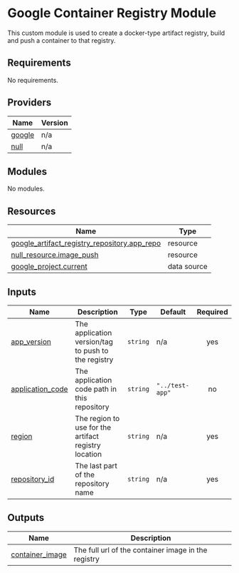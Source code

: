 <!-- BEGIN_TF_DOCS -->
# Google Container Registry Module
This custom module is used to create a docker-type artifact registry, build and push a container to that registry.

## Requirements

No requirements.

## Providers

| Name | Version |
|------|---------|
| <a name="provider_google"></a> [google](#provider\_google) | n/a |
| <a name="provider_null"></a> [null](#provider\_null) | n/a |

## Modules

No modules.

## Resources

| Name | Type |
|------|------|
| [google_artifact_registry_repository.app_repo](https://registry.terraform.io/providers/hashicorp/google/latest/docs/resources/artifact_registry_repository) | resource |
| [null_resource.image_push](https://registry.terraform.io/providers/hashicorp/null/latest/docs/resources/resource) | resource |
| [google_project.current](https://registry.terraform.io/providers/hashicorp/google/latest/docs/data-sources/project) | data source |

## Inputs

| Name | Description | Type | Default | Required |
|------|-------------|------|---------|:--------:|
| <a name="input_app_version"></a> [app\_version](#input\_app\_version) | The application version/tag to push to the registry | `string` | n/a | yes |
| <a name="input_application_code"></a> [application\_code](#input\_application\_code) | The application code path in this repository | `string` | `"../test-app"` | no |
| <a name="input_region"></a> [region](#input\_region) | The region to use for the artifact registry location | `string` | n/a | yes |
| <a name="input_repository_id"></a> [repository\_id](#input\_repository\_id) | The last part of the repository name | `string` | n/a | yes |

## Outputs

| Name | Description |
|------|-------------|
| <a name="output_container_image"></a> [container\_image](#output\_container\_image) | The full url of the container image in the registry |
<!-- END_TF_DOCS -->